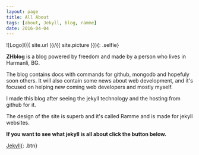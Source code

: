 ```yaml
---
layout: page
title: All About
tags: [about, Jekyll, blog, ramme]
date: 2016-04-04
---
```

![Logo]({{ site.url }}/{{ site.picture }}){: .selfie}

**ZHblog** is a blog powered by freedom and made by a person who lives in Harmanli, BG.
     
The blog contains docs with commands for github, mongodb and hopefuly soon others. It will also contain some news about web development, and it's focused on helping new coming web developers and mostly myself. 

I made this blog after seeing the jekyll technology and the hosting from github for it. 

The design of the site is superb and it's called Ramme and is made for jekyll websites.

     
**If you want to see  what jekyll is all about click the button below.**     

[Jekyll](https://jekyllrb.com/){: .btn}
